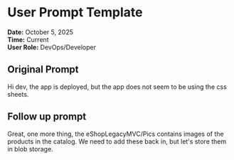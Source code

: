 # User Prompt Template

**Date:** October 5, 2025  
**Time:** Current  
**User Role:** DevOps/Developer  

## Original Prompt
Hi dev, the app is deployed, but the app does not seem to be using the css sheets.

## Follow up prompt
Great, one more thing, the eShopLegacyMVC/Pics contains images of the products in the catalog. We need to add these back in, but let's store them in blob storage.